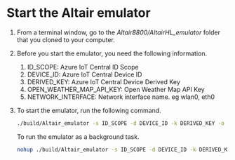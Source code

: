 # Start the Altair emulator

1. From a terminal window, go to the *Altair8800/AltairHL_emulator* folder that you cloned to your computer.
1. Before you start the emulator, you need the following information.

    1. ID_SCOPE: Azure IoT Central ID Scope
    1. DEVICE_ID: Azure IoT Central Device ID
    1. DERIVED_KEY: Azure IoT Central Device Derived Key
    1. OPEN_WEATHER_MAP_API_KEY: Open Weather Map API Key
    1. NETWORK_INTERFACE: Network interface name. eg wlan0, eth0

1. To start the emulator, run the following command.

    ```bash
    ./build/Altair_emulator -s ID_SCOPE -d DEVICE_ID -k DERIVED_KEY -o OPEN_WEATHER_MAP_API_KEY -n NETWORK_INTERFACE
    ```

    To run the emulator as a background task.

    ```bash
    nohup ./build/Altair_emulator -s ID_SCOPE -d DEVICE_ID -k DERIVED_KEY -o OPEN_WEATHER_MAP_API_KEY -n NETWORK_INTERFACE &
    ```
